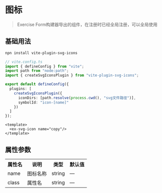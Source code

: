 # 图标
> Exercise Form构建器导出的组件，在注册时已经全局注册，可以全局使用

## 基础用法

```sh
npn install vite-plugin-svg-icons
```

```ts
// vite.config.ts
import { defineConfig } from "vite";
import path from "node:path";
import { createSvgIconsPlugin } from "vite-plugin-svg-icons";

export default defineConfig({
  plugins: [
    createSvgIconsPlugin({
      iconDirs: [path.resolve(process.cwd(), "svg文件路径")],
      symbolId: "icon-[name]"
    })
  ]
});
```

```vue
<template>
  <ex-svg-icon name="copy"/>
</template>
```

## 属性参数

<table>
    <tr>
      <th>属性名</th>
      <th>说明</th>
      <th>类型</th>
      <th>默认值</th>
    </tr>
    <tr>
      <td>name</td>
      <td>图标名称</td>
      <td>string</td>
      <td>—</td>
    </tr>
    <tr>
      <td>class</td>
      <td>属性名</td>
      <td>string</td>
      <td>—</td>
    </tr>
  </table>
